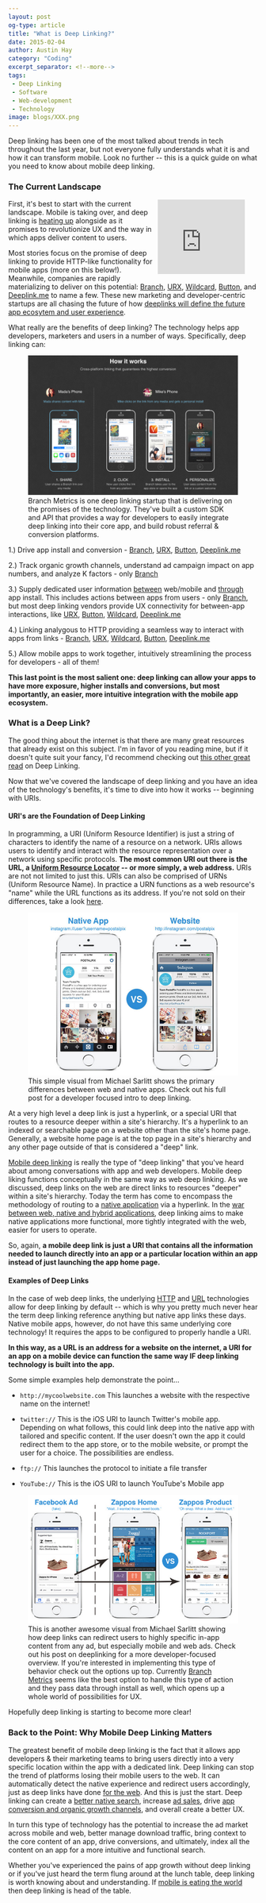 ```yaml
---
layout: post
og-type: article
title: "What is Deep Linking?"
date: 2015-02-04
author: Austin Hay
category: "Coding"
excerpt_separator: <!--more-->
tags:
 - Deep Linking
 - Software
 - Web-development
 - Technology
image: blogs/XXX.png
---
```


Deep linking has been one of the most talked about trends in tech throughout the last year, but not everyone fully understands what it is and how it can transform mobile. Look no further -- this is a quick guide on what you need to know about mobile deep linking.

<!--more-->

### The Current Landscape ###

<iframe style="float: right; margin: 2%; padding-right: 3%; margin-top: 0;" width="35%" height="auto" scrolling="no" frameborder="no" src="https://w.soundcloud.com/player/?url=https%3A//api.soundcloud.com/tracks/188674648&amp;auto_play=false&amp;hide_related=false&amp;show_comments=true&amp;show_user=true&amp;show_reposts=false&amp;visual=true"></iframe>

First, it's best to start with the current landscape. Mobile is taking over, and deep linking is [heating up](http://readwrite.com/2015/01/29/deep-linking-button-urx-sdk-now-hot) alongside as it promises to revolutionize UX and the way in which apps deliver content to users. 

Most stories focus on the promise of deep linking to provide HTTP-like functionality for mobile apps (more on this below!). Meanwhile, companies are rapidly materializing to deliver on this potential: [Branch](http://branch.io), [URX](http://www.urx.com), [Wildcard](http://www.trywildcard.com/), [Button](http://www.usebutton.com/), and [Deeplink.me](https://deeplink.me/) to name a few. These new marketing and developer-centric startups are all chasing the future of how [deeplinks will define the future app ecosytem and user experience](http://www.huffingtonpost.com/nathaniel-cahners-hindman/a-deep-link-deep-dive-urx-wildcard-button-deeplinkme-demo-the-future-of-mobile_b_6449214.html). 

What really are the benefits of deep linking? The technology helps app developers, marketers and users in a number of ways. Specifically, deep linking can:

<figure class="imageleft-1">
	<a href=""><img src="/images/blogs/what-is-deep-linking-1.png"></a>
	Branch Metrics is one deep linking startup that is delivering on the promises of the technology. They've built a custom SDK and API that provides a way for developers to easily integrate deep linking into their core app, and build robust referral & conversion platforms. 
</figure>

  1.) Drive app install and conversion - [Branch](http://branch.io), [URX](http://www.urx.com), [Button](http://www.usebutton.com/), [Deeplink.me](https://deeplink.me/)

  2.) Track organic growth channels, understand ad campaign impact on app numbers, and analyze K factors - only [Branch](http://branch.io)

  3.) Supply dedicated user information <u>between</u> web/mobile and <u>through</u> app install. This includes actions between apps from users - only [Branch](http://branch.io), but most deep linking vendors provide UX connectivity for between-app interactions, like [URX](http://www.urx.com), [Button](http://www.usebutton.com/), [Wildcard](http://www.trywildcard.com/), [Deeplink.me](https://deeplink.me/)

  4.) Linking analygous to HTTP providing a seamless way to interact with apps from links - [Branch](http://branch.io), [URX](http://www.urx.com), [Wildcard](http://www.trywildcard.com/), [Button](http://www.usebutton.com/), [Deeplink.me](https://deeplink.me/)

  5.) Allow mobile apps to work together, intuitively streamlining the process for developers - all of them!

<b>This last point is the most salient one: deep linking can allow your apps to have more exposure, higher installs and conversions, but most importantly, an easier, more intuitive integration with the mobile app ecosystem.</b>

### What is a Deep Link? ###

The good thing about the internet is that there are many great resources that already exist on this subject. I'm in favor of you reading mine, but if it doesn't quite suit your fancy, I'd recommend checking out [this other great read](http://sarlitt.me/what-is-app-deep-linking/) on Deep Linking.

Now that we've covered the landscape of deep linking and you have an idea of the technology's benefits, it's time to dive into how it works -- beginning with URIs.

#### URI's are the Foundation of Deep Linking ####

In programming, a URI (Uniform Resource Identifier) is just a string of characters to identify the name of a resource on a network. URIs allows users to identify and interact with the resource representation over a network using specific protocols. <b>The most common URI out there is the URL, a [Uniform Resource Locator](http://en.wikipedia.org/wiki/Uniform_resource_locator) -- or more simply, a web address.</b> URIs are not not limited to just this. URIs can also be comprised of URNs (Uniform Resource Name). In practice a URN functions as a web resource's "name" while the URL functions as its address. If you're not sold on their differences, take a look [here](http://stackoverflow.com/questions/176264/whats-the-difference-between-a-uri-and-a-url).

<figure class="imageleft">
	<a href=""><img src="/images/blogs/what-is-deep-linking-2.png"></a>
	This simple visual from Michael Sarlitt shows the primary differences between web and native apps. Check out his full post for a developer focused intro to deep linking. 
</figure>

At a very high level a deep link is just a hyperlink, or a special URI that routes to a resource deeper within a site's hierarchy. It's a hyperlink to an indexed or searchable page on a website other than the site's home page. Generally, a website home page is at the top page in a site's hierarchy and any other page outside of that is considered a "deep" link. 

[Mobile deep linking](http://mobiledeeplinking.org/) is really the type of "deep linking" that you've heard about among conversations with app and web developers. Mobile deep liking functions conceptually in the same way as web deep linking. As we discussed, deep links on the web are direct links to resources "deeper" within a site's hierarchy. Today the term has come to encompass the methodology of routing to a [native application](http://www.techopedia.com/definition/27568/native-mobile-app) via a hyperlink. In the [war between web, native and hybrid applications](http://www.nngroup.com/articles/mobile-native-apps/), deep linking aims to make native applications more functional, more tightly integrated with the web, easier for users to operate. 

So, again, <b>a mobile deep link is just a URI that contains all the information needed to launch directly into an app or a particular location within an app instead of just launching the app home page.</b>

#### Examples of Deep Links ####

In the case of web deep links, the underlying [HTTP](http://www.webopedia.com/TERM/H/HTTP.html) and [URL](http://en.wikipedia.org/wiki/Uniform_resource_locator) technologies allow for deep linking by default  -- which is why you pretty much never hear the term deep linking reference anything but native app links these days. Native mobile apps, however, do not have this same underlying core technology! It requires the apps to be configured to properly handle a URI.

<b>In this way, as a URL is an address for a website on the internet, a URI for an app on a mobile device can function the same way IF deep linking technology is built into the app.</b>

Some simple examples help demonstrate the point...

  * ```http://mycoolwebsite.com``` This launches a website with the respective name on the internet! 

  * ```twitter://``` This is the iOS URI to launch Twitter's mobile app. Depending on what follows, this could link deep into the native app with tailored and specific content. If the user doesn't own the app it could redirect them to the app store, or to the mobile website, or prompt the user for a choice. The possibilities are endless. 
  
  * ```ftp://``` This launches the protocol to initiate a file transfer
  
  * ```YouTube://``` This is the iOS URI to launch YouTube's Mobile app

<figure class="imageright">
	<a href=""><img src="/images/blogs/what-is-deep-linking-3.png"></a>
	This is another awesome visual from Michael Sarlitt showing how deep links can redirect users to highly specific in-app content from any ad, but especially mobile and web ads. Check out his post on deeplinking for a more developer-focused overview. If you're interested in implementing this type of behavior check out the options up top. Currently <a href="http://branch.io">Branch Metrics</a> seems like the best option to handle this type of action and they pass data through install as well, which opens up a whole world of possibilities for UX.
</figure>

Hopefully deep linking is starting to become more clear!

### Back to the Point: Why Mobile Deep Linking Matters ###

The greatest benefit of mobile deep linking is the fact that it allows app developers & their marketing teams to bring users directly into a very specific location within the app with a dedicated link. Deep linking can stop the trend of platforms losing their mobile users to the web. It can automatically detect the native experience and redirect users accordingly, just as deep links have done [for the web](http://www.nngroup.com/articles/deep-linking-is-good-linking/). And this is just the start. Deep linking can create a [better native search](http://www.appsflyer.com/deep-linking-now-time-mobile-search-ads/), increase [ad sales](https://developers.facebook.com/docs/ads-for-apps/mobile-app-ads-engagement), drive [app conversion and organic growth channels](http://www.superbcrew.com/branchmetrics-helps-you-get-all-the-data-need-for-your-customer-acquisition-strategy/), and overall create a better UX.

In turn this type of technology has the potential to increase the ad market across mobile and web, better manage download traffic, bring context to the core content of an app, drive conversions, and ultimately, index all the content on an app for a more intuitive and functional search. 

Whether you've experienced the pains of app growth without deep linking or if you've just heard the term flung around at the lunch table, deep linking is worth knowing about and understanding. If [mobile is eating the world](https://soundcloud.com/a16z/a16z-podcast-mobile-is-eating-the-world-and-apple-is-gobbling-fastest) then deep linking is head of the table.
